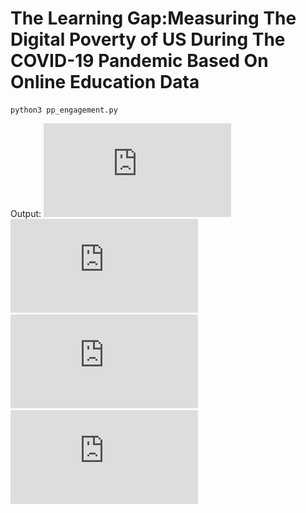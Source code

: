 # The Learning Gap:Measuring The Digital Poverty of US During The COVID-19 Pandemic Based On Online Education Data

```
python3 pp_engagement.py
```
Output:
![week2engagement_eachPP.pdf](https://github.com/anitalu724/110-1_Data-Science-Final-Project/blob/main/output/week2engagement_eachPP.pdf?raw=true)
![week2engagement_locale.pdf](https://github.com/anitalu724/110-1_Data-Science-Final-Project/blob/main/output/week2engagement_locale.pdf?raw=true)
![week2pctAccess_eachPP.pdf](https://github.com/anitalu724/110-1_Data-Science-Final-Project/blob/main/output/week2pctAccess_eachPP.pdf?raw=true)
![week2pctAccess_locale.pdf](https://github.com/anitalu724/110-1_Data-Science-Final-Project/blob/main/output/week2pctAccess_locale.pdf?raw=true)
